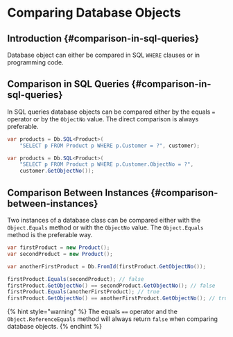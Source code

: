 # Comparing Database Objects

## Introduction {#comparison-in-sql-queries}

Database object can either be compared in SQL `WHERE` clauses or in programming code. 

## Comparison in SQL Queries {#comparison-in-sql-queries}

In SQL queries database objects can be compared either by the equals `=` operator or by the `ObjectNo` value. The direct comparison is always preferable.

```csharp
var products = Db.SQL<Product>(
    "SELECT p FROM Product p WHERE p.Customer = ?", customer);
```

```csharp
var products = Db.SQL<Product>(
    "SELECT p FROM Product p WHERE p.Customer.ObjectNo = ?",
    customer.GetObjectNo());
```

## Comparison Between Instances {#comparison-between-instances}

Two instances of a database class can be compared either with the `Object.Equals` method or with the `ObjectNo` value. The `Object.Equals` method is the preferable way.

```csharp
var firstProduct = new Product();
var secondProduct = new Product();

var anotherFirstProduct = Db.FromId(firstProduct.GetObjectNo());

firstProduct.Equals(secondProduct); // false
firstProduct.GetObjectNo() == secondProduct.GetObjectNo(); // false
firstProduct.Equals(anotherFirstProduct); // true
firstProduct.GetObjectNo() == anotherFirstProduct.GetObjectNo(); // true
```

{% hint style="warning" %}
The equals `==` operator and the `Object.ReferenceEquals` method will always return `false` when comparing database objects.
{% endhint %}

